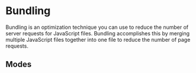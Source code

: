 # Bundling
Bundling is an optimization technique you can use to reduce the number of server requests for JavaScript files. 
Bundling accomplishes this by merging multiple JavaScript files together into one file to reduce the number of page requests.

## Modes